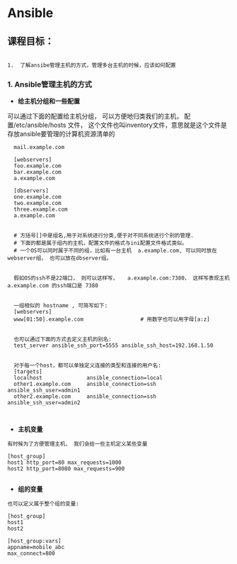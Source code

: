 Ansible
========================


课程目标：
--------------------
```

1.  了解ansibe管理主机的方式，管理多台主机的时候，应该如何配置

```

### 1. Ansible管理主机的方式 

- **给主机分组和一些配置**

可以通过下面的配置给主机分组， 可以方便地归类我们的主机， 配置/etc/ansible/hosts 文件， 这个文件也叫inventory文件，意思就是这个文件是存放ansible要管理的计算机资源清单的

```
  mail.example.com

  [webservers]
  foo.example.com
  bar.example.com
  a.example.com

  [dbservers]
  one.example.com
  two.example.com
  three.example.com
  a.example.com


  # 方括号[]中是组名,用于对系统进行分类,便于对不同系统进行个别的管理.
  # 下面的都是属于组内的主机，配置文件的格式与ini配置文件格式类似。
  # 一个OS可以同时属于不同的组，比如有一台主机  a.example.com, 可以同时放在webserver组， 也可以放在dbserver组。


  假如OS的ssh不是22端口， 则可以这样写，   a.example.com:7380， 这样写表现主机  a.example.com 的ssh端口是 7380
  
  
  一组相似的 hostname , 可简写如下:
  [webservers]
  www[01:50].example.com                  # 用数字也可以用字母[a:z]


  也可以通过下面的方式去定义主机的别名:
  test_server ansible_ssh_port=5555 ansible_ssh_host=192.168.1.50
  
  
  对于每一个host，都可以单独定义连接的类型和连接的用户名:
  [targets]
  localhost              ansible_connection=local
  other1.example.com     ansible_connection=ssh        ansible_ssh_user=admin1
  other2.example.com     ansible_connection=ssh        ansible_ssh_user=admin2
  
 

```



- **主机变量**

```
有时候为了方便管理主机， 我们会给一些主机定义某些变量

[host_group]
host1 http_port=80 max_requests=1000
host2 http_port=8080 max_requests=900


```




- **组的变量**
```
也可以定义属于整个组的变量:

[host_group]
host1
host2

[host_group:vars]
appname=mobile_abc
max_connect=800
```



